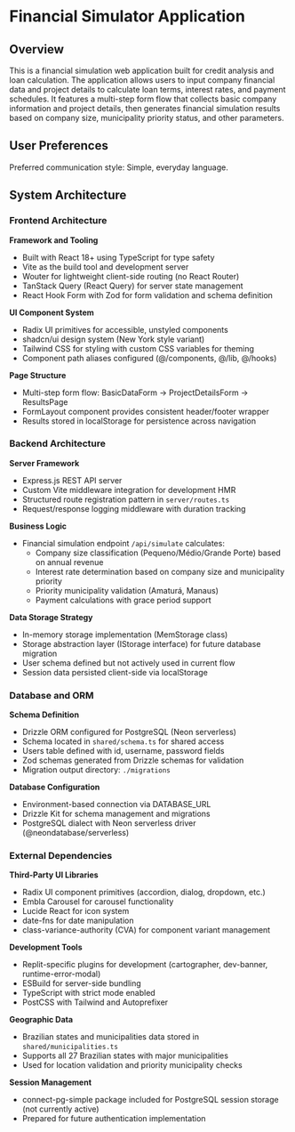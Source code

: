 # Financial Simulator Application

## Overview

This is a financial simulation web application built for credit analysis and loan calculation. The application allows users to input company financial data and project details to calculate loan terms, interest rates, and payment schedules. It features a multi-step form flow that collects basic company information and project details, then generates financial simulation results based on company size, municipality priority status, and other parameters.

## User Preferences

Preferred communication style: Simple, everyday language.

## System Architecture

### Frontend Architecture

**Framework and Tooling**
- Built with React 18+ using TypeScript for type safety
- Vite as the build tool and development server
- Wouter for lightweight client-side routing (no React Router)
- TanStack Query (React Query) for server state management
- React Hook Form with Zod for form validation and schema definition

**UI Component System**
- Radix UI primitives for accessible, unstyled components
- shadcn/ui design system (New York style variant)
- Tailwind CSS for styling with custom CSS variables for theming
- Component path aliases configured (@/components, @/lib, @/hooks)

**Page Structure**
- Multi-step form flow: BasicDataForm → ProjectDetailsForm → ResultsPage
- FormLayout component provides consistent header/footer wrapper
- Results stored in localStorage for persistence across navigation

### Backend Architecture

**Server Framework**
- Express.js REST API server
- Custom Vite middleware integration for development HMR
- Structured route registration pattern in `server/routes.ts`
- Request/response logging middleware with duration tracking

**Business Logic**
- Financial simulation endpoint `/api/simulate` calculates:
  - Company size classification (Pequeno/Médio/Grande Porte) based on annual revenue
  - Interest rate determination based on company size and municipality priority
  - Priority municipality validation (Amaturá, Manaus)
  - Payment calculations with grace period support

**Data Storage Strategy**
- In-memory storage implementation (MemStorage class)
- Storage abstraction layer (IStorage interface) for future database migration
- User schema defined but not actively used in current flow
- Session data persisted client-side via localStorage

### Database and ORM

**Schema Definition**
- Drizzle ORM configured for PostgreSQL (Neon serverless)
- Schema located in `shared/schema.ts` for shared access
- Users table defined with id, username, password fields
- Zod schemas generated from Drizzle schemas for validation
- Migration output directory: `./migrations`

**Database Configuration**
- Environment-based connection via DATABASE_URL
- Drizzle Kit for schema management and migrations
- PostgreSQL dialect with Neon serverless driver (@neondatabase/serverless)

### External Dependencies

**Third-Party UI Libraries**
- Radix UI component primitives (accordion, dialog, dropdown, etc.)
- Embla Carousel for carousel functionality
- Lucide React for icon system
- date-fns for date manipulation
- class-variance-authority (CVA) for component variant management

**Development Tools**
- Replit-specific plugins for development (cartographer, dev-banner, runtime-error-modal)
- ESBuild for server-side bundling
- TypeScript with strict mode enabled
- PostCSS with Tailwind and Autoprefixer

**Geographic Data**
- Brazilian states and municipalities data stored in `shared/municipalities.ts`
- Supports all 27 Brazilian states with major municipalities
- Used for location validation and priority municipality checks

**Session Management**
- connect-pg-simple package included for PostgreSQL session storage (not currently active)
- Prepared for future authentication implementation